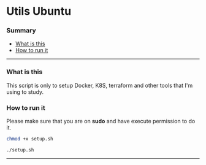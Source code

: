 # Utils Ubuntu
### Summary
* [What is this](#what-is-this)
* [How to run it](#how-to-run-it)

---
### What is this
This script is only to setup Docker, K8S, terraform and other tools that I'm using to study. 

### How to run it
Please make sure that you are on **sudo** and have execute permission to do it.
```bash
chmod +x setup.sh 
```

```bash
./setup.sh
```
---